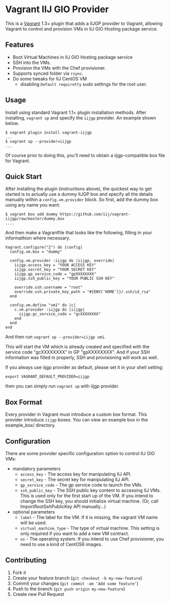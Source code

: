 # Vagrant IIJ GIO Provider

This is a [Vagrant](http://www.vagrantup.com) 1.3+ plugin that adds a IIJGP provider to Vagrant,
allowing Vagrant to control and provision VMs in IIJ GIO Hosting package service.

## Features

-   Boot Virtual Machines in IIJ GIO Hosting package service
-   SSH into the VMs.
-   Provision the VMs with the Chef provisioner.
-   Supports synced folder via `rsync`.
-   Do some tweaks for IIJ CentOS VM
    -   disabling `Default requiretty` sudo settings for the root user.

## Usage

Install using standard Vagrant 1.1+ plugin installation methods.
After installing, `vagrant up` and specify the `iijgp` provider.
An example shown below.

~~~~ {.shell}
$ vagrant plugin install vagrant-iijgp
...
$ vagrant up --provider=iijgp
...
~~~~

Of course prior to doing this, you'll need to obtain a iijgp-compatible box file for Vagrant.

## Quick Start

After installing the plugin (instructions above),
the quickest way to get started is to actually use a dummy IIJGP box
and specify all the details manually within a `config.vm.provider` block.
So first, add the dummy box using any name you want:

~~~~ {.shell}
$ vagrant box add dummy https://github.com/iij/vagrant-iijgp/raw/master/dummy.box
....
~~~~

And then make a Vagrantfile that looks like the following,
filling in your informathion where necessary.

~~~~ {.ruby}
Vagrant.configure("2") do |config|
  config.vm.box = "dummy"

  config.vm.provider :iijgp do |iijgp, override|
    iijgp.access_key = "YOUR ACCESS KEY"
    iijgp.secret_key = "YOUR SECRET KEY"
    iijgp.gp_service_code = "gpXXXXXXXX"
    iijgp.ssh_public_key = "YOUR PUBLIC SSH KEY"

    override.ssh.username = "root"
    override.ssh.private_key_path = "#{ENV['HOME']}/.ssh/id_rsa"
  end

  config.vm.define "vm1" do |c|
    c.vm.provider :iijgp do |iijgp|
      iijgp.gc_service_code = "gcXXXXXXXX"
    end
  end
end
~~~~

And then run `vagrant up --provider=iijgp vm1`.

This will start the VM which is already created and specified with
the service code "gcXXXXXXXX" in GP "gpXXXXXXXX".
And if your SSH information was filled in properly,
SSH and provisioning will work as well.

If you always use iijgp provider as default, please set it in your shell setting:
~~~~ {.shell}
export VAGRANT_DEFAULT_PROVIDER=iijgp
~~~~
then you can simply run `vagrant up` with iijgp provider.

## Box Format

Every provider in Vagrant must introduce a custom box format.
This provider introduce `iijgp` boxes.
You can view an example box in the example_box/ directory.

## Configuration

There are some provider specific configuration option to control IIJ GIO VMs:

-   mandatory parameters
    -   `access_key` - The access key for manipulating IIJ API.
    -   `secret_key` - The secret key for manipulating IIJ API.
    -   `gp_service_code` - The gp service code to launch the VMs.
    -   `ssh_public_key` - The SSH public key content to accessing IIJ VMs.
        This is used only for the first start up of the VM.
        If you intend to change the SSH key, you should initialize virtual machine.
        (Or, call ImportRootSshPublicKey API manually...)
-   optional parameters
    -   `label` - The label for the VM. If it is missing, the vagrant VM name will be used.
    -   `virtual_machine_type` - The type of virtual machine. This setting is only required if you want to add a new VM contract.
    -   `os` - The operating system. If you intend to use Chef provisioner, you need to use a kind of CentOS6 images.

## Contributing

1. Fork it
2. Create your feature branch (`git checkout -b my-new-feature`)
3. Commit your changes (`git commit -am 'Add some feature'`)
4. Push to the branch (`git push origin my-new-feature`)
5. Create new Pull Request
